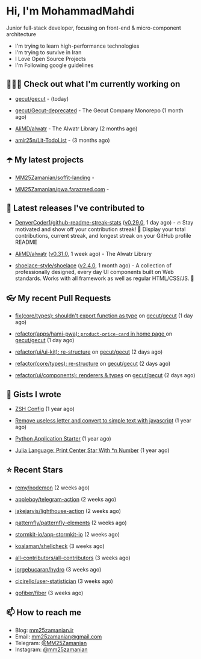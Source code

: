 # Hi, I'm MohammadMahdi

Junior full-stack developer, focusing on front-end & micro-component architecture

- I'm trying to learn high-performance technologies
- I'm trying to survive in Iran
- I Love Open Source Projects
- I'm Following google guidelines

## 👨🏻‍💻 Check out what I'm currently working on



- [gecut/gecut](https://github.com/gecut/gecut) -  (today)

- [gecut/Gecut-deprecated](https://github.com/gecut/Gecut-deprecated) - The Gecut Company Monorepo (1 month ago)

- [AliMD/alwatr](https://github.com/AliMD/alwatr) - The Alwatr Library (2 months ago)

- [amir25n/Lit-TodoList](https://github.com/amir25n/Lit-TodoList) -  (3 months ago)

## ☂️ My latest projects



- [MM25Zamanian/soffit-landing](https://github.com/MM25Zamanian/soffit-landing) - 

- [MM25Zamanian/pwa.farazmed.com](https://github.com/MM25Zamanian/pwa.farazmed.com) - 

## 🎉 Latest releases I've contributed to



- [DenverCoder1/github-readme-streak-stats](https://github.com/DenverCoder1/github-readme-streak-stats) ([v0.29.0](https://github.com/DenverCoder1/github-readme-streak-stats/releases/tag/v0.29.0), 1 day ago) - 🔥 Stay motivated and show off your contribution streak! 🌟 Display your total contributions, current streak, and longest streak on your GitHub profile README

- [AliMD/alwatr](https://github.com/AliMD/alwatr) ([v0.31.0](https://github.com/AliMD/alwatr/releases/tag/v0.31.0), 1 week ago) - The Alwatr Library

- [shoelace-style/shoelace](https://github.com/shoelace-style/shoelace) ([v2.4.0](https://github.com/shoelace-style/shoelace/releases/tag/v2.4.0), 1 month ago) - A collection of professionally designed, every day UI components built on Web standards. Works with all framework as well as regular HTML/CSS/JS. 🥾

## 👓 My recent Pull Requests



- [fix(core/types): shouldn&#39;t export function as type](https://github.com/gecut/gecut/pull/93) on [gecut/gecut](https://github.com/gecut/gecut) (1 day ago)

- [refactor(apps/hami-pwa): `product-price-card` in home page ](https://github.com/gecut/gecut/pull/92) on [gecut/gecut](https://github.com/gecut/gecut) (1 day ago)

- [refactor(ui/ui-kit): re-structure](https://github.com/gecut/gecut/pull/89) on [gecut/gecut](https://github.com/gecut/gecut) (2 days ago)

- [refactor(core/types): re-structure](https://github.com/gecut/gecut/pull/88) on [gecut/gecut](https://github.com/gecut/gecut) (2 days ago)

- [refactor(ui/components): renderers &amp; types](https://github.com/gecut/gecut/pull/86) on [gecut/gecut](https://github.com/gecut/gecut) (2 days ago)

## 📓 Gists I wrote



- [ZSH Config](https://gist.github.com/fc1960135cf54fd5fae966c637455ffe) (1 year ago)

- [Remove useless letter and convert to simple text with javascript](https://gist.github.com/2249ec3b4dfe1de7693d6412beeba5a0) (1 year ago)

- [Python Application Starter](https://gist.github.com/0d120f8dde7a95ad33bc1fa160975df6) (1 year ago)

- [Julia Language: Print Center Star With *n Number](https://gist.github.com/b04a84f77b7946162c81409eeae904ad) (1 year ago)

## ⭐ Recent Stars



- [remy/nodemon](https://github.com/remy/nodemon) (2 weeks ago)

- [appleboy/telegram-action](https://github.com/appleboy/telegram-action) (2 weeks ago)

- [jakejarvis/lighthouse-action](https://github.com/jakejarvis/lighthouse-action) (2 weeks ago)

- [patternfly/patternfly-elements](https://github.com/patternfly/patternfly-elements) (2 weeks ago)

- [stormkit-io/app-stormkit-io](https://github.com/stormkit-io/app-stormkit-io) (2 weeks ago)

- [koalaman/shellcheck](https://github.com/koalaman/shellcheck) (3 weeks ago)

- [all-contributors/all-contributors](https://github.com/all-contributors/all-contributors) (3 weeks ago)

- [jorgebucaran/hydro](https://github.com/jorgebucaran/hydro) (3 weeks ago)

- [cicirello/user-statistician](https://github.com/cicirello/user-statistician) (3 weeks ago)

- [gofiber/fiber](https://github.com/gofiber/fiber) (3 weeks ago)

## 📫 How to reach me

- Blog: [mm25zamanian.ir](https://mm25zamanian.ir)
- Email: [mm25zamanian@gmail.com](mailto://mm25zamanian@gmail.com)
- Telegram: [@MM25Zamanian](https://t.me/MM25Zamanian)
- Instagram: [@mm25zamanian](https://instagram.com/mm25zamanian)
